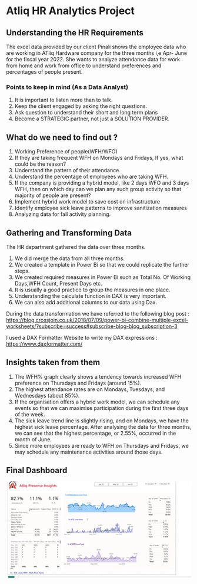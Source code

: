 # Atliq HR Analytics Project

## Understanding the HR Requirements

The excel data provided by our client Pinali shows the employee data who are working in ATliq Hardware company for the three months i,e Apr- June for the fiscal year 2022.
She wants to analyze attendance data for work from home and work from office to understand preferences and percentages of people present.

 ### Points to keep in mind (As a Data Analyst)
1. It is important to listen more than to talk.
2. Keep the client engaged by asking the right questions.
3. Ask question to understand their short and long term plans
4. Become a STRATEGIC partner, not just a SOLUTION PROVIDER.


## What do we need to find out ?
 1. Working Preference of people(WFH/WFO)
 2. If they are taking frequent WFH on Mondays and Fridays, If yes, what could be the reason?
 3. Understand the pattern of their attendance.
 4. Understand the percentage of employees who are taking WFH.
 5. If the company is providing a hybrid model, like 2 days WFO and 3 days WFH, then on which day can we plan any such group activity so that majority of people are present?
 6. Implement hybrid work model to save cost on infrastructure
 7. Identify employee sick leave patterns to improve sanitization measures
 8. Analyzing data for fall activity planning.
 

## Gathering and Transforming Data
The HR department gathered the data over three months.
1. We did merge the data from all three months.
2. We created a template in Power Bi so that we could replicate the further steps.
3. We created required measures in Power Bi such as Total No. Of Working Days,WFH Count, Present Days etc.
4. It is usually a good practice to group the measures in one place.
5. Understanding the calculate function in DAX is very important.
6. We can also add additional columns to our data using Dax.

During the data transformation we have referred to the following blog post : https://blog.crossjoin.co.uk/2018/07/09/power-bi-combine-multiple-excel-worksheets/?subscribe=success#subscribe-blog-blog_subscription-3

I used a DAX Formatter Website to write my DAX expressions : https://www.daxformatter.com/

## Insights taken from them
1. The WFH% graph clearly shows a tendency towards increased WFH preference on Thursdays and Fridays (around 15%).
2. The highest attendance rates are on Mondays, Tuesdays, and Wednesdays (about 85%).
3. If the organisation offers a hybrid work model, we can schedule any events so that we can maximise participation during the first three days of the week.
4. The sick leave trend line is slightly rising, and on Mondays, we have the highest sick leave percentage. After analysing the data for three months, we can see that the highest percentage, or 2.55%, occurred in the month of June.
5. Since more employees are ready to WFH on Thursdays and Fridays, we may schedule any maintenance activities around those days.

## Final Dashboard
![alt text](https://github.com/sassykrishna-049/Atliq--HR-_Analytics-_project/blob/main/Dashboard.png)

   


